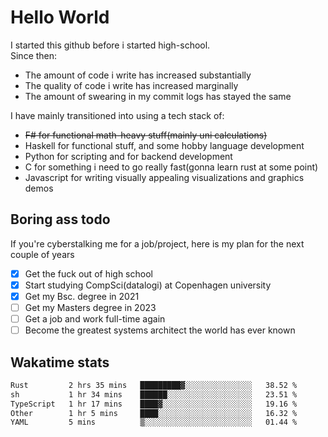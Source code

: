 # Hello World

I started this github before i started high-school.  
Since then:
- The amount of code i write has increased substantially
- The quality of code i write has increased marginally
- The amount of swearing in my commit logs has stayed the same

I have mainly transitioned into using a tech stack of:
- ~~F# for functional math-heavy stuff(mainly uni calculations)~~
- Haskell for functional stuff, and some hobby language development
- Python for scripting and for backend development
- C for something i need to go really fast(gonna learn rust at some point)
- Javascript for writing visually appealing visualizations and graphics demos

## Boring ass todo
If you're cyberstalking me for a job/project, here is my plan for the next couple of years
- [x] Get the fuck out of high school
- [x] Start studying CompSci(datalogi) at Copenhagen university
- [x] Get my Bsc. degree in 2021
- [ ] Get my Masters degree in 2023
- [ ] Get a job and work full-time again
- [ ] Become the greatest systems architect the world has ever known

## Wakatime stats
<!--START_SECTION:waka-->

```txt
Rust         2 hrs 35 mins   █████████▓░░░░░░░░░░░░░░░   38.52 %
sh           1 hr 34 mins    ██████░░░░░░░░░░░░░░░░░░░   23.51 %
TypeScript   1 hr 17 mins    ████▓░░░░░░░░░░░░░░░░░░░░   19.16 %
Other        1 hr 5 mins     ████░░░░░░░░░░░░░░░░░░░░░   16.32 %
YAML         5 mins          ▒░░░░░░░░░░░░░░░░░░░░░░░░   01.44 %
```

<!--END_SECTION:waka-->

